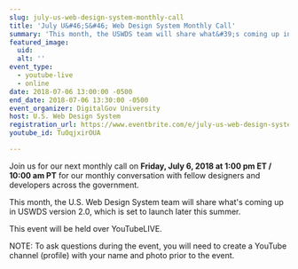 ```yaml
---
slug: july-us-web-design-system-monthly-call
title: 'July U&#46;S&#46; Web Design System Monthly Call'
summary: 'This month, the USWDS team will share what&#39;s coming up in version 2&#46;0 which is set to launch later this summer&#46;'
featured_image:
  uid:
  alt: ''
event_type:
  - youtube-live
  - online
date: 2018-07-06 13:00:00 -0500
end_date: 2018-07-06 13:30:00 -0500
event_organizer: DigitalGov University
host: U.S. Web Design System
registration_url: https://www.eventbrite.com/e/july-us-web-design-system-monthly-call-tickets-46807677022
youtube_id: TuOqjxirOUA

---
```



Join us for our next monthly call on **Friday, July 6, 2018 at 1:00 pm ET / 10:00 am PT** for our monthly conversation with fellow designers and developers across the government.

This month, the U.S. Web Design System team will share what's coming up in USWDS version 2.0, which is set to launch later this summer.

This event will be held over YouTubeLIVE.

NOTE: To ask questions during the event, you will need to create a YouTube channel (profile) with your name and photo prior to the event.
